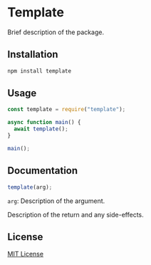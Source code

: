 # Template

Brief description of the package.

## Installation

```bash
npm install template
```

## Usage

```javascript
const template = require("template");

async function main() {
  await template();
}

main();
```

## Documentation

```javascript
template(arg);
```

`arg`: Description of the argument.

Description of the return and any side-effects.

## License

[MIT License](http://www.opensource.org/licenses/mit-license.php)
